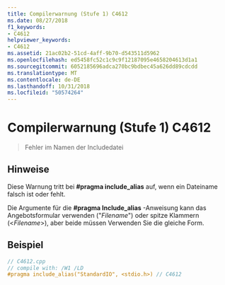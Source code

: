 ```yaml
---
title: Compilerwarnung (Stufe 1) C4612
ms.date: 08/27/2018
f1_keywords:
- C4612
helpviewer_keywords:
- C4612
ms.assetid: 21ac02b2-51cd-4aff-9b70-d543511d5962
ms.openlocfilehash: ed5458fc52c1c9c9f12187095e4658204613d1a1
ms.sourcegitcommit: 6052185696adca270bc9bdbec45a626dd89cdcdd
ms.translationtype: MT
ms.contentlocale: de-DE
ms.lasthandoff: 10/31/2018
ms.locfileid: "50574264"
---
```

# <a name="compiler-warning-level-1-c4612"></a>Compilerwarnung (Stufe 1) C4612

> Fehler im Namen der Includedatei

## <a name="remarks"></a>Hinweise

Diese Warnung tritt bei **#pragma include_alias** auf, wenn ein Dateiname falsch ist oder fehlt.

Die Argumente für die **#pragma Include_alias** -Anweisung kann das Angebotsformular verwenden ("*Filename*") oder spitze Klammern (\<*Filename*>), aber beide müssen Verwenden Sie die gleiche Form.

## <a name="example"></a>Beispiel

```cpp
// C4612.cpp
// compile with: /W1 /LD
#pragma include_alias("StandardIO", <stdio.h>) // C4612
```